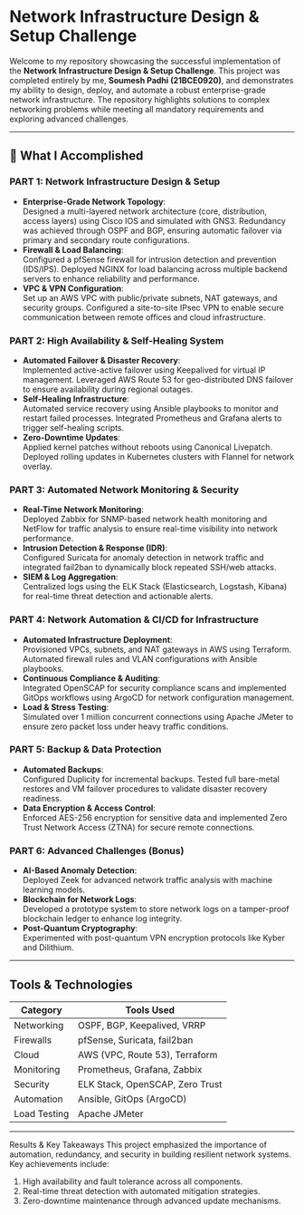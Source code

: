 # Network Infrastructure Design & Setup Challenge

Welcome to my repository showcasing the successful implementation of the **Network Infrastructure Design & Setup Challenge**. This project was completed entirely by me, **Soumesh Padhi (21BCE0920)**, and demonstrates my ability to design, deploy, and automate a robust enterprise-grade network infrastructure. The repository highlights solutions to complex networking problems while meeting all mandatory requirements and exploring advanced challenges.

---

## 🌟 What I Accomplished

### PART 1: Network Infrastructure Design & Setup
- **Enterprise-Grade Network Topology**:  
  Designed a multi-layered network architecture (core, distribution, access layers) using Cisco IOS and simulated with GNS3. Redundancy was achieved through OSPF and BGP, ensuring automatic failover via primary and secondary route configurations.
- **Firewall & Load Balancing**:  
  Configured a pfSense firewall for intrusion detection and prevention (IDS/IPS). Deployed NGINX for load balancing across multiple backend servers to enhance reliability and performance.
- **VPC & VPN Configuration**:  
  Set up an AWS VPC with public/private subnets, NAT gateways, and security groups. Configured a site-to-site IPsec VPN to enable secure communication between remote offices and cloud infrastructure.

### PART 2: High Availability & Self-Healing System
- **Automated Failover & Disaster Recovery**:  
  Implemented active-active failover using Keepalived for virtual IP management. Leveraged AWS Route 53 for geo-distributed DNS failover to ensure availability during regional outages.
- **Self-Healing Infrastructure**:  
  Automated service recovery using Ansible playbooks to monitor and restart failed processes. Integrated Prometheus and Grafana alerts to trigger self-healing scripts.
- **Zero-Downtime Updates**:  
  Applied kernel patches without reboots using Canonical Livepatch. Deployed rolling updates in Kubernetes clusters with Flannel for network overlay.

### PART 3: Automated Network Monitoring & Security
- **Real-Time Network Monitoring**:  
  Deployed Zabbix for SNMP-based network health monitoring and NetFlow for traffic analysis to ensure real-time visibility into network performance.
- **Intrusion Detection & Response (IDR)**:  
  Configured Suricata for anomaly detection in network traffic and integrated fail2ban to dynamically block repeated SSH/web attacks.
- **SIEM & Log Aggregation**:  
  Centralized logs using the ELK Stack (Elasticsearch, Logstash, Kibana) for real-time threat detection and actionable alerts.

### PART 4: Network Automation & CI/CD for Infrastructure
- **Automated Infrastructure Deployment**:  
  Provisioned VPCs, subnets, and NAT gateways in AWS using Terraform. Automated firewall rules and VLAN configurations with Ansible playbooks.
- **Continuous Compliance & Auditing**:  
  Integrated OpenSCAP for security compliance scans and implemented GitOps workflows using ArgoCD for network configuration management.
- **Load & Stress Testing**:  
  Simulated over 1 million concurrent connections using Apache JMeter to ensure zero packet loss under heavy traffic conditions.

### PART 5: Backup & Data Protection
- **Automated Backups**:  
  Configured Duplicity for incremental backups. Tested full bare-metal restores and VM failover procedures to validate disaster recovery readiness.
- **Data Encryption & Access Control**:  
  Enforced AES-256 encryption for sensitive data and implemented Zero Trust Network Access (ZTNA) for secure remote connections.

### PART 6: Advanced Challenges (Bonus)
- **AI-Based Anomaly Detection**:  
  Deployed Zeek for advanced network traffic analysis with machine learning models.
- **Blockchain for Network Logs**:  
  Developed a prototype system to store network logs on a tamper-proof blockchain ledger to enhance log integrity.
- **Post-Quantum Cryptography**:  
  Experimented with post-quantum VPN encryption protocols like Kyber and Dilithium.

---

##  Tools & Technologies
| Category         | Tools Used                           |
|------------------|--------------------------------------|
| Networking       | OSPF, BGP, Keepalived, VRRP         |
| Firewalls        | pfSense, Suricata, fail2ban         |
| Cloud            | AWS (VPC, Route 53), Terraform      |
| Monitoring       | Prometheus, Grafana, Zabbix         |
| Security         | ELK Stack, OpenSCAP, Zero Trust     |
| Automation       | Ansible, GitOps (ArgoCD)            |
| Load Testing     | Apache JMeter                       |

---
Results & Key Takeaways
This project emphasized the importance of automation, redundancy, and security in building resilient network systems. Key achievements include:
1. High availability and fault tolerance across all components.
2. Real-time threat detection with automated mitigation strategies.
3. Zero-downtime maintenance through advanced update mechanisms.
